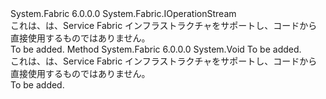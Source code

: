 <Type Name="IOperationStream2" FullName="System.Fabric.IOperationStream2">
  <TypeSignature Language="C#" Value="public interface IOperationStream2 : System.Fabric.IOperationStream" />
  <TypeSignature Language="ILAsm" Value=".class public interface auto ansi abstract IOperationStream2 implements class System.Fabric.IOperationStream" />
  <TypeSignature Language="DocId" Value="T:System.Fabric.IOperationStream2" />
  <TypeSignature Language="VB.NET" Value="Public Interface IOperationStream2&#xA;Implements IOperationStream" />
  <TypeSignature Language="F#" Value="type IOperationStream2 = interface&#xA;    interface IOperationStream" />
  <AssemblyInfo>
    <AssemblyName>System.Fabric</AssemblyName>
    <AssemblyVersion>6.0.0.0</AssemblyVersion>
  </AssemblyInfo>
  <Interfaces>
    <Interface>
      <InterfaceName>System.Fabric.IOperationStream</InterfaceName>
    </Interface>
  </Interfaces>
  <Docs>
    <summary>これは、は、Service Fabric インフラストラクチャをサポートし、コードから直接使用するものではありません。</summary>
    <remarks>To be added.</remarks>
  </Docs>
  <Members>
    <Member MemberName="ReportFault">
      <MemberSignature Language="C#" Value="public void ReportFault (System.Fabric.FaultType faultType);" />
      <MemberSignature Language="ILAsm" Value=".method public hidebysig newslot virtual instance void ReportFault(valuetype System.Fabric.FaultType faultType) cil managed" />
      <MemberSignature Language="DocId" Value="M:System.Fabric.IOperationStream2.ReportFault(System.Fabric.FaultType)" />
      <MemberSignature Language="F#" Value="abstract member ReportFault : System.Fabric.FaultType -&gt; unit" Usage="iOperationStream2.ReportFault faultType" />
      <MemberType>Method</MemberType>
      <AssemblyInfo>
        <AssemblyName>System.Fabric</AssemblyName>
        <AssemblyVersion>6.0.0.0</AssemblyVersion>
      </AssemblyInfo>
      <ReturnValue>
        <ReturnType>System.Void</ReturnType>
      </ReturnValue>
      <Parameters>
        <Parameter Name="faultType" Type="System.Fabric.FaultType" />
      </Parameters>
      <Docs>
        <param name="faultType">To be added.</param>
        <summary>これは、は、Service Fabric インフラストラクチャをサポートし、コードから直接使用するものではありません。</summary>
        <remarks>To be added.</remarks>
      </Docs>
    </Member>
  </Members>
</Type>